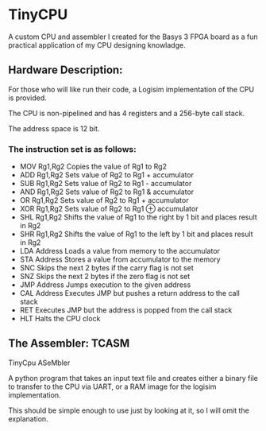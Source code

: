 # TinyCPU
A custom CPU and assembler I created for the Basys 3 FPGA board as a fun practical application of my CPU designing knowladge.

## Hardware Description:
For those who will like run their code, a Logisim implementation of the CPU is provided.

The CPU is non-pipelined and has 4 registers and a 256-byte call stack.

The address space is 12 bit.

### The instruction set is as follows:
* MOV Rg1,Rg2
Copies the value of Rg1 to Rg2
* ADD Rg1,Rg2
Sets value of Rg2 to Rg1 + accumulator
* SUB Rg1,Rg2
Sets value of Rg2 to Rg1 - accumulator
* AND Rg1,Rg2
Sets value of Rg2 to Rg1 & accumulator
* OR Rg1,Rg2
Sets value of Rg2 to Rg1 + accumulator
* XOR Rg1,Rg2
Sets value of Rg2 to Rg1 ⊕ accumulator
* SHL Rg1,Rg2
Shifts the value of Rg1 to the right by 1 bit and places result in Rg2
* SHR Rg1,Rg2
Shifts the value of Rg1 to the left by 1 bit and places result in Rg2
* LDA Address
Loads a value from memory to the accumulator
* STA Address
Stores a value from accumulator to the memory
* SNC
Skips the next 2 bytes if the carry flag is not set
* SNZ
Skips the next 2 bytes if the zero flag is not set
* JMP Address
Jumps execution to the given address
* CAL Address
Executes JMP but pushes a return address to the call stack
* RET
Executes JMP but the address is popped from the call stack
* HLT
Halts the CPU clock

## The Assembler: TCASM
TinyCpu ASeMbler

A python program that takes an input text file and creates either a binary file to transfer to the CPU via UART, or a RAM image for the logisim implementation.

This should be simple enough to use just by looking at it, so I will omit the explanation.
